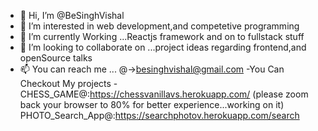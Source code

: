 - 👋 Hi, I’m @BeSinghVishal
- 👀 I’m interested in web development,and competetive programming
- 🌱 I’m currently Working ...Reactjs framework and on to fullstack stuff
- 💞️ I’m looking to collaborate on ...project ideas regarding frontend,and openSource talks
- 📫 You can reach me ... @->besinghvishal@gmail.com
-You Can Checkout My projects - CHESS_GAME@:https://chessvanillavs.herokuapp.com/
                                (please zoom back your browser to 80% for better experience...working on it)
                                PHOTO_Search_App@:https://searchphotov.herokuapp.com/search
                                
<!---
BeSinghVishal/BeSinghVishal is a ✨ special ✨ repository because its `README.md` (this file) appears on your GitHub profile.
You can click the Preview link to take a look at your changes.
--->
